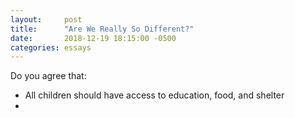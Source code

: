 ```yaml
---
layout:     post
title:      "Are We Really So Different?"
date:       2018-12-19 18:15:00 -0500
categories: essays
---
```


Do you agree that:
- All children should have access to education, food, and shelter
-
